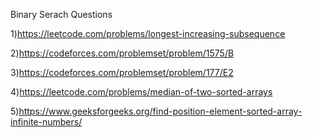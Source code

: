 Binary Serach Questions

1)https://leetcode.com/problems/longest-increasing-subsequence  

2)https://codeforces.com/problemset/problem/1575/B 

3)https://codeforces.com/problemset/problem/177/E2

4)https://leetcode.com/problems/median-of-two-sorted-arrays

5)https://www.geeksforgeeks.org/find-position-element-sorted-array-infinite-numbers/
